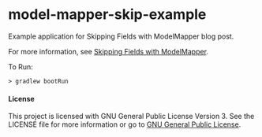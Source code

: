 # model-mapper-skip-example

Example application for Skipping Fields with ModelMapper blog post.


For more information, see [Skipping Fields with ModelMapper](http://amydegregorio.com/2018/05/23/skipping-fields-with-modelmapper/).

To Run:
```
> gradlew bootRun
```

#### License
This project is licensed with GNU General Public License Version 3.  See the LICENSE file for more information or go to [GNU General Public License](https://www.gnu.org/licenses/gpl-3.0.en.html).